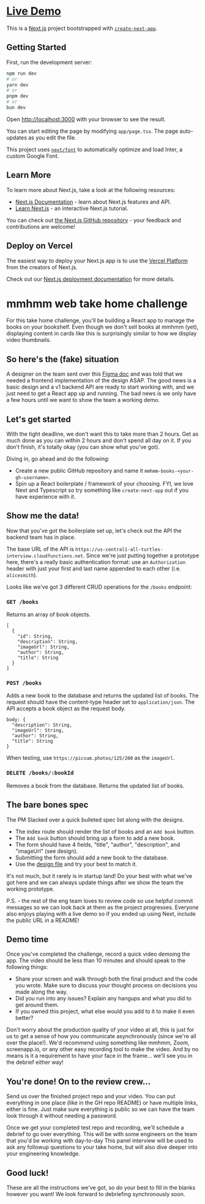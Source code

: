 # [Live Demo](https://mmhmm-books-egeste.vercel.app/)

This is a [Next.js](https://nextjs.org/) project bootstrapped with [`create-next-app`](https://github.com/vercel/next.js/tree/canary/packages/create-next-app).

## Getting Started

First, run the development server:

```bash
npm run dev
# or
yarn dev
# or
pnpm dev
# or
bun dev
```

Open [http://localhost:3000](http://localhost:3000) with your browser to see the result.

You can start editing the page by modifying `app/page.tsx`. The page auto-updates as you edit the file.

This project uses [`next/font`](https://nextjs.org/docs/basic-features/font-optimization) to automatically optimize and load Inter, a custom Google Font.

## Learn More

To learn more about Next.js, take a look at the following resources:

- [Next.js Documentation](https://nextjs.org/docs) - learn about Next.js features and API.
- [Learn Next.js](https://nextjs.org/learn) - an interactive Next.js tutorial.

You can check out [the Next.js GitHub repository](https://github.com/vercel/next.js/) - your feedback and contributions are welcome!

## Deploy on Vercel

The easiest way to deploy your Next.js app is to use the [Vercel Platform](https://vercel.com/new?utm_medium=default-template&filter=next.js&utm_source=create-next-app&utm_campaign=create-next-app-readme) from the creators of Next.js.

Check out our [Next.js deployment documentation](https://nextjs.org/docs/deployment) for more details.


# mmhmm web take home challenge

For this take home challenge, you'll be building a React app to manage the books on your bookshelf. Even though we don't sell books at mmhmm (yet), displaying content in cards like this is surprisingly similar to how we display video thumbnails.

## So here's the (fake) situation

A designer on the team sent over this [Figma doc](https://www.figma.com/file/OwTYneXwIbbOYEuNtJYHln/All-Turtles-Web-Dev-Pairing-Interview?node-id=511%3A93) and was told that we needed a frontend implementation of the design ASAP. The good news is a basic design and a v1 backend API are ready to start working with, and we just need to get a React app up and running. The bad news is we only have a few hours until we want to show the team a working demo.

## Let's get started

With the tight deadline, we don't want this to take more than 2 hours. Get as much done as you can within 2 hours and don't spend all day on it. If you don't finish, it's totally okay (you can show what you've got).

Diving in, go ahead and do the following:

- Create a new public GitHub repository and name it `mmhmm-books-<your-gh-username>`.
- Spin up a React boilerplate / framework of your choosing. FYI, we love Next and Typescript so try something like `create-next-app` out if you have experience with it.

## Show me the data!

Now that you've got the boilerplate set up, let's check out the API the backend team has in place.

The base URL of the API is `https://us-central1-all-turtles-interview.cloudfunctions.net`. Since we're just putting together a prototype here, there's a really basic authentication format: use an `Authorization` header with just your first and last name appended to each other (i.e. `alicesmith`).

Looks like we've got 3 different CRUD operations for the `/books` endpoint:

### `GET /books`

Returns an array of book objects.

```
[
  {
    "id": String,
    "description": String,
    "imageUrl": String,
    "author": String,
    "title": String
  }
]
```

### `POST /books`

Adds a new book to the database and returns the updated list of books.
The request should have the content-type header set to `application/json`.
The API accepts a book object as the request body.

```
body: {
  "description": String,
  "imageUrl": String,
  "author": String,
  "title": String
}
```

When testing, use `https://picsum.photos/125/200` as the `imageUrl`.

### `DELETE /books/:bookId`

Removes a book from the database.
Returns the updated list of books.

## The bare bones spec

The PM Slacked over a quick bulleted spec list along with the designs.

- The index route should render the list of books and an `Add book` button.
- The `Add book` button should bring up a form to add a new book.
- The form should have 4 fields, "title", "author", "description", and "imageUrl" (see design).
- Submitting the form should add a new book to the database.
- Use the [design file](https://www.figma.com/file/OwTYneXwIbbOYEuNtJYHln/All-Turtles-Web-Dev-Pairing-Interview?node-id=511%3A93) and try your best to match it.

It's not much, but it rarely is in startup land! Do your best with what we've got here and we can always update things after we show the team the working prototype.

P.S. - the rest of the eng team loves to review code so use helpful commit messages so we can look back at them as the project progresses. Everyone also enjoys playing with a live demo so if you ended up using Next, include the public URL in a README!

## Demo time

Once you've completed the challenge, record a quick video demoing the app. The video should be less than 10 minutes and should speak to the following things:

- Share your screen and walk through both the final product and the code you wrote. Make sure to discuss your thought process on decisions you made along the way.
- Did you run into any issues? Explain any hangups and what you did to get around them.
- If you owned this project, what else would you add to it to make it even better?

Don't worry about the production quality of your video at all, this is just for us to get a sense of how you communicate asynchronously (since we're all over the place!). We'd recommend using something like mmhmm, Zoom, screenapp.io, or any other easy recording tool to make the video. And by no means is it a requirement to have your face in the frame... we'll see you in the debrief either way!

## You're done! On to the review crew...

Send us over the finished project repo and your video. You can put everything in one place (like in the GH repo README) or have multiple links, either is fine. Just make sure everything is public so we can have the team look through it without needing a password.

Once we get your completed test repo and recording, we'll schedule a debrief to go over everything. This will be with some engineers on the team that you'd be working with day-to-day This panel interview will be used to ask any followup questions to your take home, but will also dive deeper into your engineering knowledge.

## Good luck!

These are all the instructions we've got, so do your best to fill in the blanks however you want! We look forward to debriefing synchronously soon.
